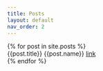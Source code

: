 ```yaml
---
title: Posts
layout: default
nav_order: 2
---
```

<div>
{% for post in site.posts %}
    <div>
    {{post.title}}
    {{post.name}}
    <a href="{{post.url}}">link</a>
    </div>
{% endfor %}
</div>